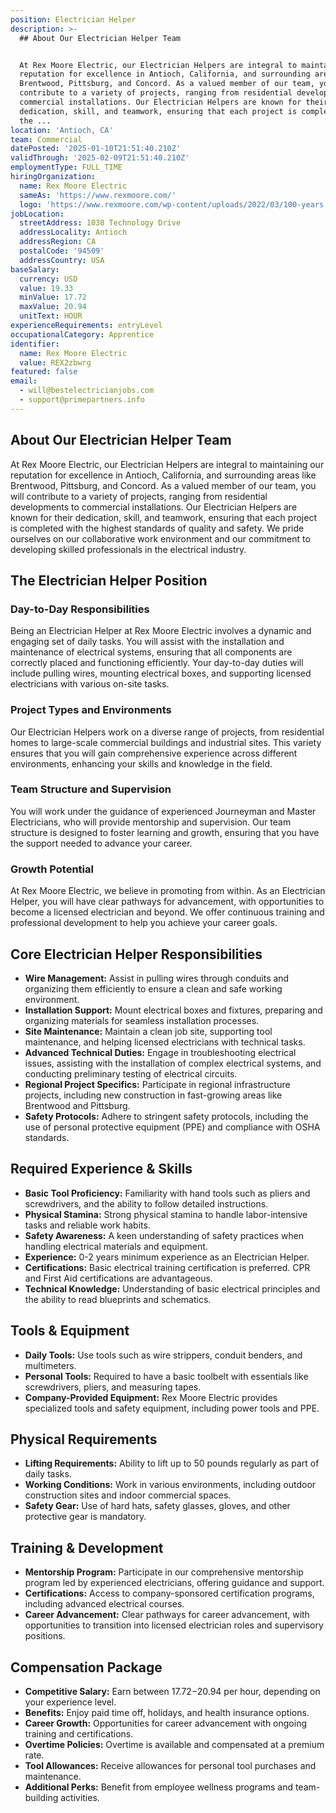```yaml
---
position: Electrician Helper
description: >-
  ## About Our Electrician Helper Team


  At Rex Moore Electric, our Electrician Helpers are integral to maintaining our
  reputation for excellence in Antioch, California, and surrounding areas like
  Brentwood, Pittsburg, and Concord. As a valued member of our team, you will
  contribute to a variety of projects, ranging from residential developments to
  commercial installations. Our Electrician Helpers are known for their
  dedication, skill, and teamwork, ensuring that each project is completed with
  the ...
location: 'Antioch, CA'
team: Commercial
datePosted: '2025-01-10T21:51:40.210Z'
validThrough: '2025-02-09T21:51:40.210Z'
employmentType: FULL_TIME
hiringOrganization:
  name: Rex Moore Electric
  sameAs: 'https://www.rexmoore.com/'
  logo: 'https://www.rexmoore.com/wp-content/uploads/2022/03/100-years.png'
jobLocation:
  streetAddress: 1038 Technology Drive
  addressLocality: Antioch
  addressRegion: CA
  postalCode: '94509'
  addressCountry: USA
baseSalary:
  currency: USD
  value: 19.33
  minValue: 17.72
  maxValue: 20.94
  unitText: HOUR
experienceRequirements: entryLevel
occupationalCategory: Apprentice
identifier:
  name: Rex Moore Electric
  value: REX2zbwrg
featured: false
email:
  - will@bestelectricianjobs.com
  - support@primepartners.info
---
```




## About Our Electrician Helper Team

At Rex Moore Electric, our Electrician Helpers are integral to maintaining our reputation for excellence in Antioch, California, and surrounding areas like Brentwood, Pittsburg, and Concord. As a valued member of our team, you will contribute to a variety of projects, ranging from residential developments to commercial installations. Our Electrician Helpers are known for their dedication, skill, and teamwork, ensuring that each project is completed with the highest standards of quality and safety. We pride ourselves on our collaborative work environment and our commitment to developing skilled professionals in the electrical industry.

## The Electrician Helper Position

### Day-to-Day Responsibilities
Being an Electrician Helper at Rex Moore Electric involves a dynamic and engaging set of daily tasks. You will assist with the installation and maintenance of electrical systems, ensuring that all components are correctly placed and functioning efficiently. Your day-to-day duties will include pulling wires, mounting electrical boxes, and supporting licensed electricians with various on-site tasks.

### Project Types and Environments
Our Electrician Helpers work on a diverse range of projects, from residential homes to large-scale commercial buildings and industrial sites. This variety ensures that you will gain comprehensive experience across different environments, enhancing your skills and knowledge in the field.

### Team Structure and Supervision
You will work under the guidance of experienced Journeyman and Master Electricians, who will provide mentorship and supervision. Our team structure is designed to foster learning and growth, ensuring that you have the support needed to advance your career.

### Growth Potential
At Rex Moore Electric, we believe in promoting from within. As an Electrician Helper, you will have clear pathways for advancement, with opportunities to become a licensed electrician and beyond. We offer continuous training and professional development to help you achieve your career goals.

## Core Electrician Helper Responsibilities

- **Wire Management:** Assist in pulling wires through conduits and organizing them efficiently to ensure a clean and safe working environment.
- **Installation Support:** Mount electrical boxes and fixtures, preparing and organizing materials for seamless installation processes.
- **Site Maintenance:** Maintain a clean job site, supporting tool maintenance, and helping licensed electricians with technical tasks.
- **Advanced Technical Duties:** Engage in troubleshooting electrical issues, assisting with the installation of complex electrical systems, and conducting preliminary testing of electrical circuits.
- **Regional Project Specifics:** Participate in regional infrastructure projects, including new construction in fast-growing areas like Brentwood and Pittsburg.
- **Safety Protocols:** Adhere to stringent safety protocols, including the use of personal protective equipment (PPE) and compliance with OSHA standards.

## Required Experience & Skills

- **Basic Tool Proficiency:** Familiarity with hand tools such as pliers and screwdrivers, and the ability to follow detailed instructions.
- **Physical Stamina:** Strong physical stamina to handle labor-intensive tasks and reliable work habits.
- **Safety Awareness:** A keen understanding of safety practices when handling electrical materials and equipment.
- **Experience:** 0-2 years minimum experience as an Electrician Helper.
- **Certifications:** Basic electrical training certification is preferred. CPR and First Aid certifications are advantageous.
- **Technical Knowledge:** Understanding of basic electrical principles and the ability to read blueprints and schematics.

## Tools & Equipment

- **Daily Tools:** Use tools such as wire strippers, conduit benders, and multimeters.
- **Personal Tools:** Required to have a basic toolbelt with essentials like screwdrivers, pliers, and measuring tapes.
- **Company-Provided Equipment:** Rex Moore Electric provides specialized tools and safety equipment, including power tools and PPE.

## Physical Requirements

- **Lifting Requirements:** Ability to lift up to 50 pounds regularly as part of daily tasks.
- **Working Conditions:** Work in various environments, including outdoor construction sites and indoor commercial spaces.
- **Safety Gear:** Use of hard hats, safety glasses, gloves, and other protective gear is mandatory.

## Training & Development

- **Mentorship Program:** Participate in our comprehensive mentorship program led by experienced electricians, offering guidance and support.
- **Certifications:** Access to company-sponsored certification programs, including advanced electrical courses.
- **Career Advancement:** Clear pathways for career advancement, with opportunities to transition into licensed electrician roles and supervisory positions.

## Compensation Package

- **Competitive Salary:** Earn between $17.72-$20.94 per hour, depending on your experience level.
- **Benefits:** Enjoy paid time off, holidays, and health insurance options.
- **Career Growth:** Opportunities for career advancement with ongoing training and certifications.
- **Overtime Policies:** Overtime is available and compensated at a premium rate.
- **Tool Allowances:** Receive allowances for personal tool purchases and maintenance.
- **Additional Perks:** Benefit from employee wellness programs and team-building activities.
